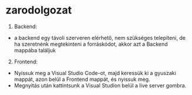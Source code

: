 # zarodolgozat

1. Backend:
  - a backend egy távoli szerveren elérhető, nem szükséges telepíteni, de ha szeretnénk megtekinteni a forráskódot, akkor azt a Backend mappába találjuk
2. Frontend:
  - Nyissuk meg a Visual Studio Code-ot, majd keressük ki a gyuszaki mappát, azon belül a Frontend mappát, és nyissuk meg.
  - Megnyitás után kattintsunk a Visual Studion belül a live server gombra.
